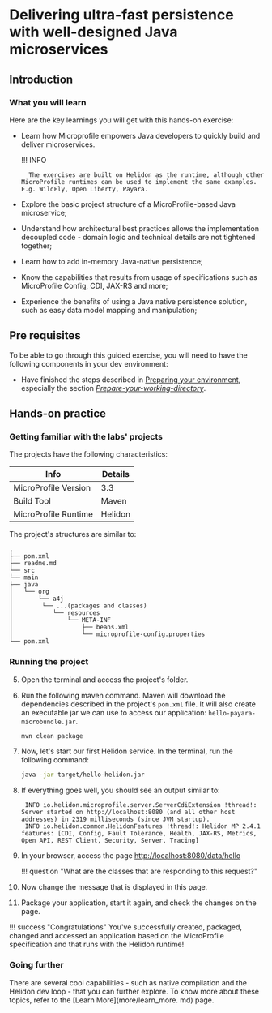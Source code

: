 # Delivering ultra-fast persistence with well-designed Java microservices

## Introduction

### What you will learn

Here are the key learnings you will get with this hands-on exercise:

* Learn how Microprofile empowers Java developers to quickly build and deliver microservices. 

    !!! INFO
    
        The exercises are built on Helidon as the runtime, although other MicroProfile runtimes can be used to implement the same examples. E.g. WildFly, Open Liberty, Payara.

* Explore the basic project structure of a MicroProfile-based Java microservice;
* Understand how architectural best practices allows the implementation decoupled code - domain logic and technical details are not tightened together;
* Learn how to add in-memory Java-native persistence;
* Know the capabilities that results from usage of specifications such as MicroProfile Config, CDI, JAX-RS and more;
* Experience the benefits of using a Java native persistence solution, such as easy data model mapping and manipulation;

## Pre requisites

To be able to go through this guided exercise, you will need to have the following components in your dev environment:

* Have finished the steps described in [Preparing your environment](00_environment.md), especially the section _[Prepare-your-working-directory](00_environment.md#prepare-your-working-directory)_.

## Hands-on practice

### Getting familiar with the labs' projects 

The projects have the following characteristics:

  | Info      | Details                          |
  | ----------| -----------------------------------|
  | MicroProfile Version    | 3.3 |
  | Build Tool | Maven | 
  | MicroProfile Runtime | Helidon |
   
The project's structures are similar to:
   ```shell
   .
   ├── pom.xml
   ├── readme.md
   └── src
   └── main
   ├── java
   │   └── org
   │       └── a4j
   │        └── ...(packages and classes)
   │           └── resources
   │               └── META-INF
   │                   ├── beans.xml
   │                   └── microprofile-config.properties
   └── pom.xml
   ```

### Running the project

5. Open the terminal and access the project's folder. 

6. Run the following maven command. Maven will download the dependencies described in the project's `pom.xml` file. It will also create an executable jar we can use to access our application: `hello-payara-microbundle.jar`.
   ```shell
   mvn clean package
   ```

7. Now, let's start our first Helidon service. In the terminal, run the following command:
   ```bash
   java -jar target/hello-helidon.jar
   ```

8. If everything goes well, you should see an output similar to:
   ```
    INFO io.helidon.microprofile.server.ServerCdiExtension !thread!: Server started on http://localhost:8080 (and all other host addresses) in 2319 milliseconds (since JVM startup).
    INFO io.helidon.common.HelidonFeatures !thread!: Helidon MP 2.4.1 features: [CDI, Config, Fault Tolerance, Health, JAX-RS, Metrics, Open API, REST Client, Security, Server, Tracing]
   
   ```

9. In your browser, access the page [http://localhost:8080/data/hello](http://localhost:8080/data/hello)

    !!! question "What are the classes that are responding to this request?" 

10. Now change the message that is displayed in this page. 
11. Package your application, start it again, and check the changes on the page. 

!!! success "Congratulations"
    You've successfully created, packaged, changed and accessed an application based on the MicroProfile specification and that runs with the Helidon runtime!

### Going further

There are several cool capabilities - such as native compilation and the Helidon dev loop - that you can further explore. To know more about these topics, refer to the [Learn More](more/learn_more.
md) page.

## 

